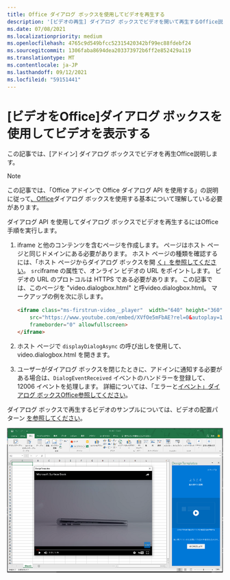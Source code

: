 ```yaml
---
title: Office ダイアログ ボックスを使用してビデオを再生する
description: '[ビデオの再生] ダイアログ ボックスでビデオを開いて再生するOffice説明します。'
ms.date: 07/08/2021
ms.localizationpriority: medium
ms.openlocfilehash: 4765c9d549bfcc52315420342bf99ec88fdebf24
ms.sourcegitcommit: 1306faba8694dea203373972b6ff2e852429a119
ms.translationtype: MT
ms.contentlocale: ja-JP
ms.lasthandoff: 09/12/2021
ms.locfileid: "59151441"
---
```

# <a name="use-the-office-dialog-box-to-show-a-video"></a>[ビデオをOffice]ダイアログ ボックスを使用してビデオを表示する

この記事では、[アドイン] ダイアログ ボックスでビデオを再生Office説明します。

> [!NOTE]
> この記事では、「Office アドインで Office ダイアログ API を使用する」の説明に従って[、Office](dialog-api-in-office-add-ins.md)ダイアログ ボックスを使用する基本について理解している必要があります。

ダイアログ API を使用してダイアログ ボックスでビデオを再生するにはOffice手順を実行します。

1. iframe と他のコンテンツを含むページを作成します。 ページはホスト ページと同じドメインにある必要があります。 ホスト ページの種類を確認するには、「ホスト ページからダイアログ ボックスを開 [く」を参照してください](dialog-api-in-office-add-ins.md#open-a-dialog-box-from-a-host-page)。 `src`iframe の属性で、オンライン ビデオの URL をポイントします。 ビデオの URL のプロトコルは HTTPS である必要があります。 この記事では、このページを "video.dialogbox.html" と呼video.dialogbox.html。 マークアップの例を次に示します。

    ```HTML
    <iframe class="ms-firstrun-video__player"  width="640" height="360"
        src="https://www.youtube.com/embed/XVfOe5mFbAE?rel=0&autoplay=1"
        frameborder="0" allowfullscreen>
    </iframe>
    ```

2. ホスト ページで `displayDialogAsync` の呼び出しを使用して、video.dialogbox.html を開きます。
3. ユーザーがダイアログ ボックスを閉じたときに、アドインに通知する必要がある場合は、`DialogEventReceived` イベントのハンドラーを登録して、12006 イベントを処理します。 詳細については、「エラーと[イベント」ダイアログ ボックスOffice参照してください](dialog-handle-errors-events.md)。

ダイアログ ボックスで再生するビデオのサンプルについては、ビデオの配置パターン [を参照してください](../design/first-run-experience-patterns.md#video-placemat)。

![アプリの前にあるアドイン ダイアログ ボックスで再生されているビデオを示すExcel。](../images/video-placemats-dialog-open.png)
